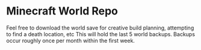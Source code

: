 # Minecraft World Repo

Feel free to download the world save for creative build planning, attempting to find a death location, etc
This will hold the last 5 world backups. Backups occur roughly once per month within the first week.
